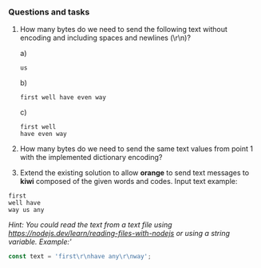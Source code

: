### Questions and tasks

1. How many bytes do we need to send the following text without encoding and
including spaces and newlines (\r\n)?

    a)
    ```
    us
    ```

    b)
    ```
    first well have even way
    ```

    c)
    ```
    first well
    have even way
    ```

2. How many bytes do we need to send the same text values from point 1 with the implemented dictionary encoding? 

3. Extend the existing solution to allow **orange** to send text messages to **kiwi** composed
of the given words and codes. Input text example:

```
first
well have
way us any
```

_Hint: You could read the text from a text file using https://nodejs.dev/learn/reading-files-with-nodejs
or using a string variable. Example:'_
```js
const text = 'first\r\nhave any\r\nway';
```


